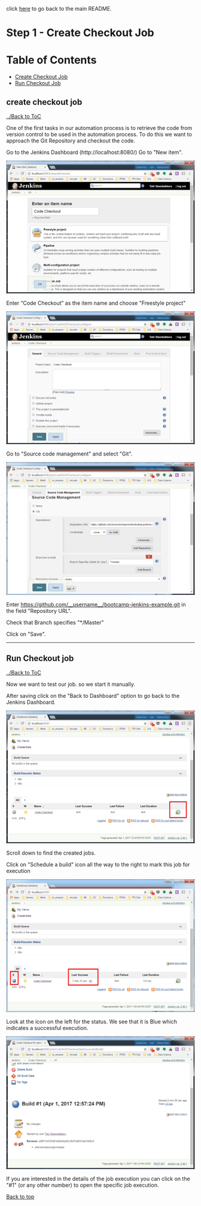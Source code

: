 click [here](../README.md#table-of-contents) to go back to the main README. 

# Step 1 - Create Checkout Job


# Table of Contents
- [Create Checkout Job](#create-checkout-job)
- [Run Checkout Job](#run-checkout-job)

## create checkout job

[../Back to ToC](#table-of-contents)

One of the first tasks in our automation process is to retrieve the code from version control to be used in the automation process. To do this we want to approach the Git Repository and checkout the code.

Go to the Jenkins Dashboard (http://localhost:8080/)
Go to "New item". 


![alt text](/docs/images/Step1/Step1-1.png "Logo Title Text 1")

Enter “Code Checkout” as the item name and choose "Freestyle project"

![alt text](/docs/images/Step1/Step1-2.png "Logo Title Text 1")

Go to "Source code management" and select "Git". 

![alt text](/docs/images/Step1/Step1-3.png "Logo Title Text 1")

Enter https://github.com/__username__/bootcamp-jenkins-example.git in the field "Repository URL".

Check that Branch specifies "*/Master"

Click on "Save".

***

## Run Checkout job

[../Back to ToC](#table-of-contents)

Now we want to test our job. so we start it manually.

After saving click on the "Back to Dashboard" option to go back to the Jenkins Dashboard.

![alt text](/docs/images/Step1/Step1-4.png "Logo Title Text 1")

Scroll down to find the created jobs.


Click on "Schedule a build" icon all the way to the right to mark this job for execution

![alt text](/docs/images/Step1/Step1-5.png "Logo Title Text 1")

Look at the icon on the left for the status. We see that it is Blue which indicates a successful execution.

![alt text](/docs/images/Step1/Step1-6.png "Logo Title Text 1")

If you are interested in the details of the job execution you can click on the "#1" (or any other number) to open the specific job execution.


[Back to top](#table-of-contents)